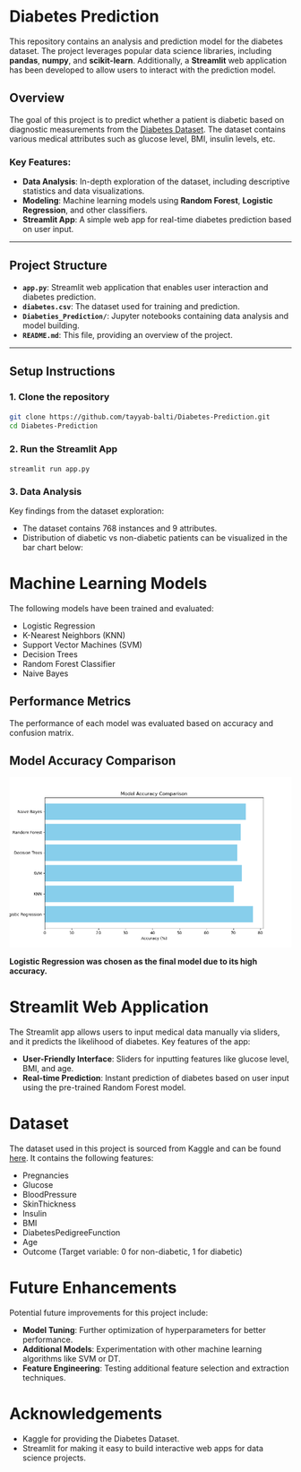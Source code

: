 # Diabetes Prediction

This repository contains an analysis and prediction model for the diabetes dataset. The project leverages popular data science libraries, including **pandas**, **numpy**, and **scikit-learn**. Additionally, a **Streamlit** web application has been developed to allow users to interact with the prediction model.

## Overview

The goal of this project is to predict whether a patient is diabetic based on diagnostic measurements from the [Diabetes Dataset](https://www.kaggle.com/datasets/mathchi/diabetes-data-set). The dataset contains various medical attributes such as glucose level, BMI, insulin levels, etc.

### Key Features:
- **Data Analysis**: In-depth exploration of the dataset, including descriptive statistics and data visualizations.
- **Modeling**: Machine learning models using **Random Forest**, **Logistic Regression**, and other classifiers.
- **Streamlit App**: A simple web app for real-time diabetes prediction based on user input.

---

## Project Structure

- **`app.py`**: Streamlit web application that enables user interaction and diabetes prediction.
- **`diabetes.csv`**: The dataset used for training and prediction.
- **`Diabeties_Prediction/`**: Jupyter notebooks containing data analysis and model building.
- **`README.md`**: This file, providing an overview of the project.

---

## Setup Instructions

### 1. Clone the repository

```bash
git clone https://github.com/tayyab-balti/Diabetes-Prediction.git
cd Diabetes-Prediction
```

### 2. Run the Streamlit App
```
streamlit run app.py
```

### 3. Data Analysis
Key findings from the dataset exploration:

- The dataset contains 768 instances and 9 attributes.
- Distribution of diabetic vs non-diabetic patients can be visualized in the bar chart below:

# Machine Learning Models
The following models have been trained and evaluated:

- Logistic Regression
- K-Nearest Neighbors (KNN)
- Support Vector Machines (SVM)
- Decision Trees
- Random Forest Classifier
- Naive Bayes

## Performance Metrics
The performance of each model was evaluated based on accuracy and confusion matrix.

## Model Accuracy Comparison

![Model Accuracy Comparison](./images/model_accuracy.png)

**Logistic Regression was chosen as the final model due to its high accuracy.**


# Streamlit Web Application
The Streamlit app allows users to input medical data manually via sliders, and it predicts the likelihood of diabetes. Key features of the app:

- **User-Friendly Interface**: Sliders for inputting features like glucose level, BMI, and age.
- **Real-time Prediction**: Instant prediction of diabetes based on user input using the pre-trained Random Forest model.

# Dataset
The dataset used in this project is sourced from Kaggle and can be found [here](https://www.kaggle.com/datasets/mathchi/diabetes-data-set). It contains the following features:

- Pregnancies
- Glucose
- BloodPressure
- SkinThickness
- Insulin
- BMI
- DiabetesPedigreeFunction
- Age
- Outcome (Target variable: 0 for non-diabetic, 1 for diabetic)

# Future Enhancements
Potential future improvements for this project include:

- **Model Tuning**: Further optimization of hyperparameters for better performance.
- **Additional Models**: Experimentation with other machine learning algorithms like SVM or DT.
- **Feature Engineering**: Testing additional feature selection and extraction techniques.

# Acknowledgements
- Kaggle for providing the Diabetes Dataset.
- Streamlit for making it easy to build interactive web apps for data science projects.
